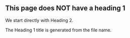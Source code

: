 This page does NOT have a heading 1
-----------------------------------

We start directly with Heading 2.

The Heading 1 title is generated from the file name.